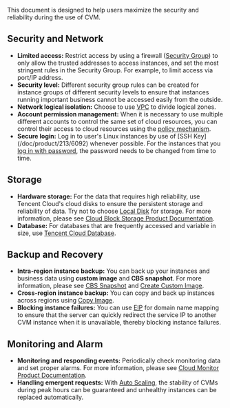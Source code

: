 This document is designed to help users maximize the security and reliability during the use of CVM.

## Security and Network

- **Limited access:** Restrict access by using a firewall ([Security Group](/doc/product/213/18197)) to only allow the trusted addresses to access instances, and set the most stringent rules in the Security Group. For example, to limit access via port/IP address.
- **Security level:** Different security group rules can be created for instance groups of different security levels to ensure that instances running important business cannot be accessed easily from the outside.
- **Network logical isolation:** Choose to use [VPC](/doc/product/213/5227) to divide logical zones.
- **Account permission management:** When it is necessary to use multiple different accounts to control the same set of cloud resources, you can control their access to cloud resources using the [policy mechanism](/doc/product/598/10601).
- **Secure login:** Log in to user's Linux instances by use of [SSH Key] (/doc/product/213/6092) whenever possible. For the instances that you [log in with password](/doc/product/213/6093), the password needs to be changed from time to time.

## Storage

- **Hardware storage:** For the data that requires high reliability, use Tencent Cloud's cloud disks to ensure the persistent storage and reliability of data. Try not to choose [Local Disk](/doc/product/213/5798) for storage. For more information, please see [Cloud Block Storage Product Documentation](/doc/product/362).
- **Database:** For databases that are frequently accessed and variable in size, use [Tencent Cloud Database](https://intl.cloud.tencent.com/product/cdb).

## Backup and Recovery

- **Intra-region instance backup:** You can back up your instances and business data using **custom image** and **CBS snapshot**. For more information, please see [CBS Snapshot](/doc/product/362/5755) and [Create Custom Image](/doc/product/213/4942).
- **Cross-region instance backup:** You can copy and back up instances across regions using [Copy Image](/doc/product/213/4943).
- **Blocking instance failures:** You can use [EIP](/doc/product/213/5733) for domain name mapping to ensure that the server can quickly redirect the service IP to another CVM instance when it is unavailable, thereby blocking instance failures.

## Monitoring and Alarm
- **Monitoring and responding events:** Periodically check monitoring data and set proper alarms. For more information, please see [Cloud Monitor Product Documentation](/doc/product/248).
- **Handling emergent requests:** With [Auto Scaling](/doc/product/377), the stability of CVMs during peak hours can be guaranteed and unhealthy instances can be replaced automatically.

